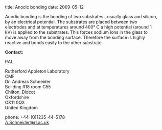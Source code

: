 title: Anodic bonding
date: 2009-05-12 

Anodic bonding is the bonding of two substrates , usually glass and silicon, by an electrical potential. The substrates are placed between two electrodes and at temperatures around 400° C a high potential (around 1 kV) is applied to the substrates. This forces sodium ions in the glass to move away from the bonding surface. Therefore the surface is highly reactive and bonds easily to the other substrate.
<!--break-->
__Contact:__

RAL

Rutherford Appleton Laboratory  
CMF  
Dr. Andreas Schneider  
Building R18 room G55   
Chilton, Didcot  
Oxfordshire   
OX11 0QX   
United Kingdom

phone: +44-(0)1235-44-5178  
A.Schneider@rl.ac.uk